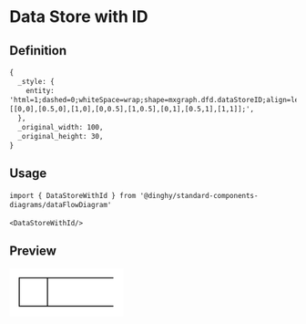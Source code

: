 # Data Store with ID

## Definition

```
{
  _style: { 
    entity: 'html=1;dashed=0;whiteSpace=wrap;shape=mxgraph.dfd.dataStoreID;align=left;spacingLeft=3;points=[[0,0],[0.5,0],[1,0],[0,0.5],[1,0.5],[0,1],[0.5,1],[1,1]];',
  },
  _original_width: 100,
  _original_height: 30,
}
```

## Usage

```
import { DataStoreWithId } from '@dinghy/standard-components-diagrams/dataFlowDiagram'

<DataStoreWithId/>
```

## Preview

<img src="./data-store-with-id.png" width="200"/>
